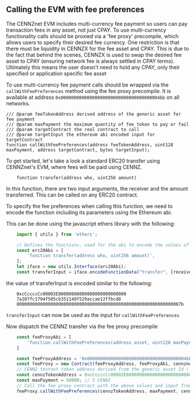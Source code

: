 ## Calling the EVM with fee preferences

The CENNZnet EVM includes multi-currency fee payment so users can pay transaction fees in any asset, not just CPAY.
To use multi-currency functionality calls should be proxied via a 'fee proxy' precompile, which allows users to specify
their desired fee currency.
One restriction is that there must be liquidity in CENNZX for the fee asset and CPAY. This is due to the fact
that behind the scenes, CENNZX is used to swap the desired fee asset to CPAY (ensuring network fee is always settled in CPAY terms).
Ultimately this means the user doesn't need to hold any CPAY, only their specified or application specific fee asset

To use multi-currency fee payment calls should be wrapped via the `callWithFeePreferences` method using the fee proxy precompile.
It is available at address `0x00000000000000000000000000000000000004bb` on all networks.
```solidity
/// @param feeTokenAddress derived address of the generic asset for fee payment
/// @param maxPayment the maximum quantity of fee token to pay or fail
/// @param targetContract the real contract to call
/// @param targetInput the ethereum abi encoded input for targetContract
function callWithFeePreferences(address feeTokenAddress, uint128 maxPayment, address targetContract, bytes targetInput);
```

To get started, let's take a look a standard ERC20 transfer using CENNZnet's EVM, where fees will be paid using CENNZ.

```solidity
    function transfer(address who, uint256 amount)
```

In this function, there are two input arguments, the receiver and the amount transferred.
This can be called on any ERC20 contract.

To specify the fee preferences when calling this function, we need to encode the function including its parameters using
the Ethereum abi.

This can be done using the javascript ethers library with the following:

```javascript
    import { utils } from 'ethers';

    // Defines the functions, used for the abi to encode the values of that function 
    const erc20Abi = [
        'function transfer(address who, uint256 amount)',
    ];
    let iface = new utils.Interface(erc20Abi);
    const transferInput = iface.encodeFunctionData("transfer", [receiverAddress, transferAmount]);
```

the value of transferInput is encoded similar to the following:
```
    0xcCccccCc00003E80000000000000000000000000
    7a107fc1794f505cb351148f529accae12ffbcd8
    000000000000000000000000000000000000000000000000000000000000007b
```

`transferInput` can now be used as the input for `callWithFeePreferences`

Now dispatch the CENNZ transfer via the fee proxy precompile
```javascript
    const feeProxyAbi = [
        'function callWithFeePreferences(address asset, uint128 maxPayment, address target, bytes input)',
    ]

    const feeProxyAddress = '0x00000000000000000000000000000000000004bb';
    const feeProxy = new Contract(feeProxyAddress, feeProxyAbi, cennznetSigner);
    // CENNZ testnet token address derived from the generic asset Id (`16000`)
    const cennzTokenAddress = 0xcCccccCc00003E80000000000000000000000000;
    const maxPayment = 50000; // 5 CENNZ
    // Call the fee proxy contract with the above values and input from the previous example.
    feeProxy.callWithFeePreferences(cennzTokenAddress, maxPayment, cennzTokenAddress, transferInput);
```
